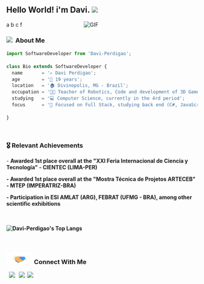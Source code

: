 <h2> Hello World! i'm Davi. <img src="https://github.com/souvikguria98/souvikguria98/blob/master/Hi.gif" width="25"></h2>
<img align="right" alt="GIF" src=https://github.com/rajput2107/rajput2107/blob/master/Assets/Developer.gif?raw=true" width="300"/>   
 a  b    c   f                                                                                                                      
<h3> <img src="https://media.giphy.com/media/iY8CRBdQXODJSCERIr/giphy.gif" width="30px">&nbsp; About Me </h3>

```js
import SoftwareDeveloper from 'Davi-Perdigao';

class Bio extends SoftwareDeveloper {
  name       = '✍️ Davi Perdigao';
  age        = '👱‍ 19 years'; 
  location   = '🏠 Divinopolis, MG - Brazil';                                                                          
  occupation = '👨‍🏫 Teacher of Robotics, Code and development of 3D Games';
  studying   = '💻 Computer Science, currently in the 4rd period';
  focus      = '🎯 Focused on Full Stack, studying back end (C#, JavaScript)';
                                                                             
}
```                                                                           
                                                                            
<br>                                                                            

<h3> 🎖️ Relevant Achievements </h3>
<p align="left">                                                                            
- <strong>Awarded 1st place overall at the "XXI Feria Internacional de Ciencia y Tecnología" - CIENTEC (LIMA-PER)<strong>
<p align="left">                                                                                            
- <strong>Awarded 1st place overall at the "Mostra Técnica de Projetos ARTECEB" - MTEP (IMPERATRIZ-BRA)<strong>
<p align="left">                                                                               
- <strong>Participation in ESI AMLAT (ARG), FEBRAT (UFMG - BRA), among other scientific exhibitions<strong>
<br>
<br>                                                                       
<br>
                                                                       
![Davi-Perdigao's Top Langs](https://github-readme-stats.vercel.app/api/top-langs/?username=Davi-Perdigao&theme=tokyonight&layout=compact)
       
<br>               
               
<h3> <img src="https://github.com/SatYu26/SatYu26/blob/master/Assets/Handshake.gif" height="32px"> Connect With Me  </h3>
<p align="center">
 

&nbsp; <a href="https://www.instagram.com/daviperdigao_/" target="_blank" rel="noopener noreferrer"><img src="https://img.icons8.com/plasticine/100/000000/instagram-new.png" width="50" /></a>  &nbsp; <a href="https://www.linkedin.com/in/davi-ventura-cardoso-perdigao-5292051b7/" target="_blank" rel="noopener noreferrer"><img src="https://img.icons8.com/plasticine/100/000000/linkedin.png" width="50" /></a>&nbsp; <a href="mailto:davivcperdigao@gmail.com" target="_blank" rel="noopener noreferrer"><img src="https://img.icons8.com/plasticine/100/000000/gmail.png"  width="50" /></a>
</p>
